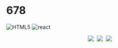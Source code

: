 # 678

<p>
  <img alt="HTML5" src="https://img.shields.io/badge/HTML5=E34F26?style=flat-square&logo=html5&logoColor=white"/>
  <img alt="react" src="https://img.shields.io/badge/react-20232a.svg?style=for-the-badge&logo=react&logoColor=61DAFB" />
</p>

<div align="center">
  <img src="https://img.shields.io/badge/react-20232a.svg?style=for-the-badge&logo=react&logoColor=61DAFB" />&nbsp
  <img src="https://img.shields.io/badge/javascript-F7DF1E.svg?style=for-the-badge&logo=javascript&logoColor=20232a" />&nbsp
  <img src="https://img.shields.io/badge/html5-E34F26.svg?style=for-the-badge&logo=html5&logoColor=white" />&nbsp
</div>
